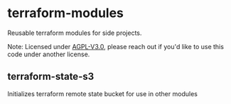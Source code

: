 # terraform-modules
Reusable terraform modules for side projects.

Note: Licensed under [AGPL-V3.0](https://tldrlegal.com/license/gnu-affero-general-public-license-v3-(agpl-3.0)), please reach out if you'd like to use this code under another license.

## terraform-state-s3

Initializes terraform remote state bucket for use in other modules
